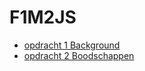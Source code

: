 # F1M2JS


- [opdracht 1 Background](https://32800.hosts1.ma-cloud.nl/f1m2js/les1-background-color/)
- [opdracht 2 Boodschappen](https://32800.hosts1.ma-cloud.nl/f1m2js/les2-boodschappen/)